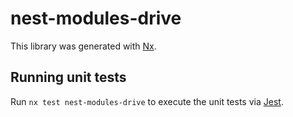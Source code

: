 # nest-modules-drive

This library was generated with [Nx](https://nx.dev).

## Running unit tests

Run `nx test nest-modules-drive` to execute the unit tests via [Jest](https://jestjs.io).
